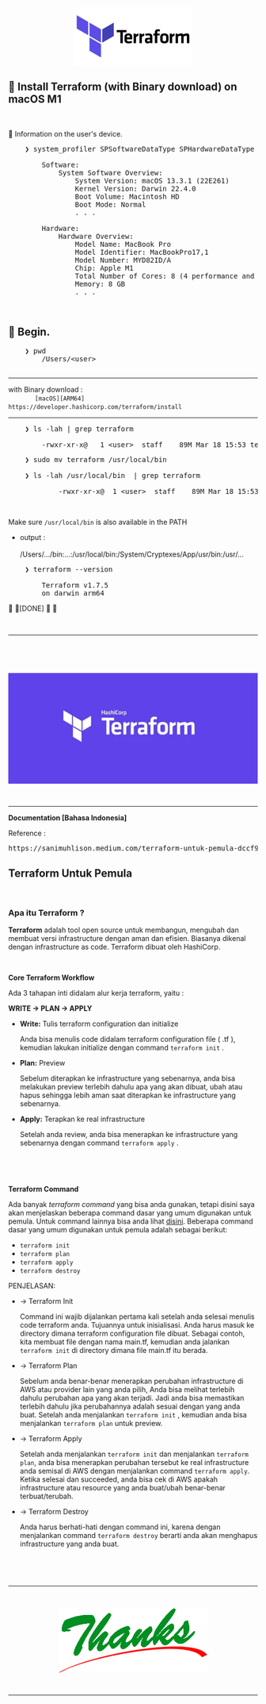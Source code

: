 <div align="center">
    <img src="./terraformio-ar21.svg" alt="terraform_logo" style="display: block; margin: 0 auto;">
</div> 

## &#x1F530; Install Terraform (with Binary download) on macOS M1

&nbsp;

&#x1F516; Information on the user's device.<br />

<pre>
    ❯ system_profiler SPSoftwareDataType SPHardwareDataType

        Software:
            System Software Overview:
                System Version: macOS 13.3.1 (22E261)
                Kernel Version: Darwin 22.4.0
                Boot Volume: Macintosh HD
                Boot Mode: Normal    
                . . .

        Hardware:
            Hardware Overview:
                Model Name: MacBook Pro
                Model Identifier: MacBookPro17,1
                Model Number: MYD82ID/A
                Chip: Apple M1
                Total Number of Cores: 8 (4 performance and 4 efficiency)
                Memory: 8 GB
                . . .
</pre>

&nbsp;


## &#x1F530; Begin.

<pre>
    ❯ pwd
        /Users/&lt;user&gt;

</pre>

---

with Binary download :<br />
&emsp; &emsp; &emsp; `[macOS][ARM64]` `https://developer.hashicorp.com/terraform/install`

---

<pre>
    ❯ ls -lah | grep terraform

        -rwxr-xr-x@   1 &lt;user&gt;  staff    89M Mar 18 15:53 terraform
</pre>
<pre>
    ❯ sudo mv terraform /usr/local/bin

    ❯ ls -lah /usr/local/bin  | grep terraform

            -rwxr-xr-x@  1 &lt;user&gt;  staff    89M Mar 18 15:53 terraform
</pre>

&nbsp;

Make sure `/usr/local/bin` is also available in the PATH<br />
- output :<br /><br />
    /Users/.../bin:...:/usr/local/bin:/System/Cryptexes/App/usr/bin:/usr/...

<pre>
    ❯ terraform --version

        Terraform v1.7.5
        on darwin_arm64
</pre>

&#x1F31F; &#x1F31F;[DONE] &#x1F31F; &#x1F31F;

&nbsp;

---

&nbsp;

&nbsp;

<div align="center">
    <img src="./ss_terraform_logo.png" alt="ss_terraform_logo" style="display: block; margin: 0 auto;">
</div> 

&nbsp;

---

**Documentation [Bahasa Indonesia]**

Reference :<br />
<pre>https://sanimuhlison.medium.com/terraform-untuk-pemula-dccf947817c5</pre>

## Terraform Untuk Pemula

&nbsp;

### Apa itu Terraform ?

**Terraform** adalah tool open source untuk membangun, mengubah dan membuat versi infrastructure dengan aman dan efisien. Biasanya dikenal dengan infrastructure as code. Terraform dibuat oleh HashiCorp.

&nbsp;

**Core Terraform Workflow** <br />

Ada 3 tahapan inti didalam alur kerja terraform, yaitu :

**WRITE → PLAN → APPLY**

- **Write:** Tulis terraform configuration dan initialize

    Anda bisa menulis code didalam terraform configuration file ( .tf ), kemudian lakukan initialize dengan command `terraform init` .

- **Plan:** Preview

    Sebelum diterapkan ke infrastructure yang sebenarnya, anda bisa melakukan preview terlebih dahulu apa yang akan dibuat, ubah atau hapus sehingga lebih aman saat diterapkan ke infrastructure yang sebenarnya.

- **Apply:** Terapkan ke real infrastructure

    Setelah anda review, anda bisa menerapkan ke infrastructure yang sebenarnya dengan command `terraform apply` .

&nbsp;

&nbsp;

**Terraform Command** <br />

Ada banyak <i>terraform command</i> yang bisa anda gunakan, tetapi disini saya akan menjelaskan beberapa command dasar yang umum digunakan untuk pemula. Untuk command lainnya bisa anda lihat <a href="https://developer.hashicorp.com/terraform/cli/commands">disini</a>. Beberapa command dasar yang umum digunakan untuk pemula adalah sebagai berikut:

- `terraform init`
- `terraform plan`
- `terraform apply`
- `terraform destroy`

PENJELASAN:

- → Terraform Init

    Command ini wajib dijalankan pertama kali setelah anda selesai menulis code terraform anda. Tujuannya untuk inisialisasi. Anda harus masuk ke directory dimana terraform configuration file dibuat. Sebagai contoh, kita membuat file dengan nama main.tf, kemudian anda jalankan `terraform init` di directory dimana file main.tf itu berada.

- → Terraform Plan

    Sebelum anda benar-benar menerapkan perubahan infrastructure di AWS atau provider lain yang anda pilih, Anda bisa melihat terlebih dahulu perubahan apa yang akan terjadi. Jadi anda bisa memastikan terlebih dahulu jika perubahannya adalah sesuai dengan yang anda buat. Setelah anda menjalankan `terraform init` , kemudian anda bisa menjalankan `terraform plan` untuk preview.

- → Terraform Apply

    Setelah anda menjalankan `terraform init` dan menjalankan `terraform plan`, anda bisa menerapkan perubahan tersebut ke real infrastructure anda semisal di AWS dengan menjalankan command `terraform apply`. Ketika selesai dan succeeded, anda bisa cek di AWS apakah infrastructure atau resource yang anda buat/ubah benar-benar terbuat/terubah.

- → Terraform Destroy

    Anda harus berhati-hati dengan command ini, karena dengan menjalankan command `terraform destroy` berarti anda akan menghapus infrastructure yang anda buat.


&nbsp;

&nbsp;


---

&nbsp;

<div align="center">
    <img src="./thanks-green.png" alt="thanks-green" style="display: block; margin: 0 auto;">
</div> 

&nbsp;

---

&nbsp;

&nbsp;
